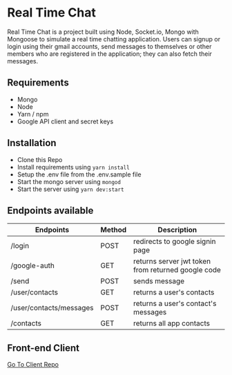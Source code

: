 # Real Time Chat
Real Time Chat is a project built using Node, Socket.io, Mongo with Mongoose to simulate a real time chatting application.
Users can signup or login using their gmail accounts, send messages to themselves or other members who are registered in the application;
they can also fetch their messages.

## Requirements
- Mongo
- Node
- Yarn / npm
- Google API client and secret keys

## Installation
- Clone this Repo
- Install requirements using `yarn install`
- Setup the .env file from the .env.sample file
- Start the mongo server using `mongod`
- Start the server using `yarn dev:start`

## Endpoints available
| Endpoints                 | Method  | Description                                         |
|---------------------------|---------|-----------------------------------------------------|
|  /login                   | POST    | redirects to google signin page                     |
|  /google-auth             | GET     | returns server jwt token from returned google code  |
|  /send                    | POST    | sends message                                       |
|  /user/contacts           | GET     | returns a user's contacts                           |
|  /user/contacts/messages  | POST    | returns a user's contact's messages                 |
|  /contacts                | GET     | returns all app contacts                            |

## Front-end Client
[Go To Client Repo](https://github.com/njeri-ngigi/real-time-chat-react)
